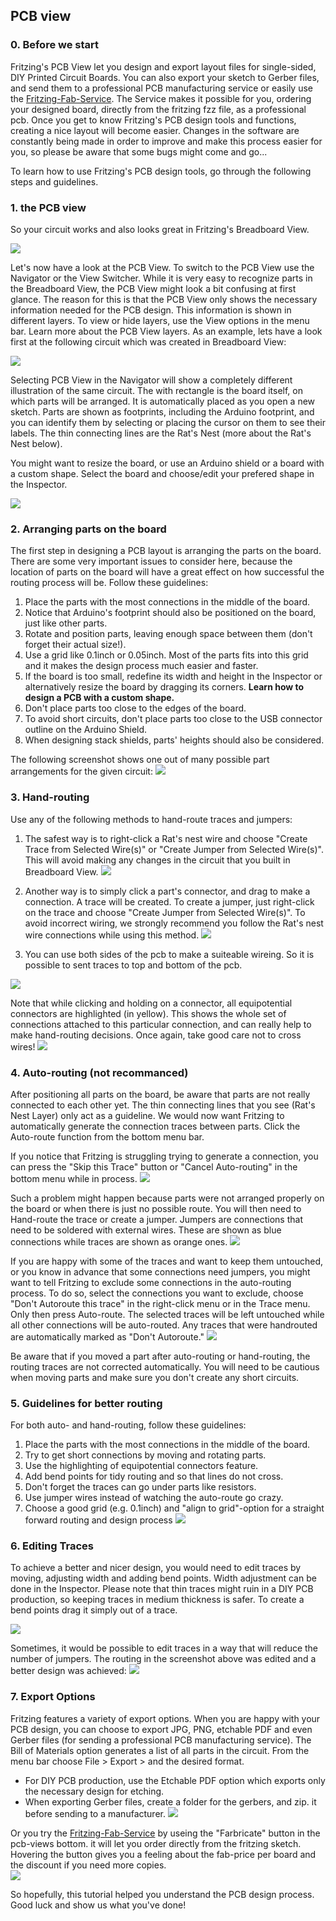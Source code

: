 ## PCB view ##

### 0. Before we start ###
Fritzing's PCB View let you design and export layout files for single-sided, DIY Printed Circuit Boards. You can also export your sketch to Gerber files, and send them to a professional PCB manufacturing service or easily use the [Fritzing-Fab-Service](http://fab.fritzing.org). The Service makes it possible for you, ordering your designed board, directly from the fritzing fzz file, as a professional pcb. Once you get to know Fritzing's PCB design tools and functions, creating a nice layout will become easier.
Changes in the software are constantly being made in order to improve and make this process easier for you, so please be aware that some bugs might come and go... 

To learn how to use Fritzing's PCB design tools, go through the following steps and guidelines.

### 1. the PCB view ###
So your circuit works and also looks great in Fritzing's Breadboard View.

![](images/05_pcbview_breadboard-pcb.png)

Let's now have a look at the PCB View. To switch to the PCB View use the Navigator or the View Switcher. While it is very easy to recognize parts in the Breadboard View, the PCB View might look a bit confusing at first glance. The reason for this is that the PCB View only shows the necessary information needed for the PCB design. This information is shown in different layers. To view or hide layers, use the View options in the menu bar. Learn more about the PCB View layers.
As an example, lets have a look first at the following circuit which was created in Breadboard View:
 
![](images/05_pcbview_pcbview.png)


Selecting PCB View in the Navigator will show a completely different illustration of the same circuit. 
The with rectangle is the board itself, on which parts will be arranged. It is automatically placed as you open a new sketch. 
Parts are shown as footprints, including the Arduino footprint, and you can identify them by selecting or placing the cursor on them to see their labels. 
The thin connecting lines are the Rat's Nest (more about the Rat's Nest below).
 
You might want to resize the board, or use an Arduino shield or a board with a custom shape. Select the board and choose/edit your prefered shape in the Inspector.

![](images/05_pcbview_changepcbshape.png)


### 2. Arranging parts on the board ###
The first step in designing a PCB layout is arranging the parts on the board. 
There are some very important issues to consider here, because the location of parts on the board will have a great effect on how successful the routing process will be.
Follow these guidelines:

1. Place the parts with the most connections in the middle of the board. 
2. Notice that Arduino's footprint should also be positioned on the board, just like other parts.
3. Rotate and position parts, leaving enough space between them (don't forget their actual size!).
4. Use a grid like 0.1inch or 0.05inch. Most of the parts fits into this grid and it makes the design process much easier and faster. 
4. If the board is too small, redefine its width and height in the Inspector or alternatively resize the board by dragging its corners. **Learn how to design a PCB with a custom shape.**
5. Don't place parts too close to the edges of the board.
6. To avoid short circuits, don't place parts too close to the USB connector outline on the Arduino Shield.
7. When designing stack shields, parts' heights should also be considered.

The following screenshot shows one out of many possible part arrangements for the given circuit:
![](images/05_pcbview_pcbarranged.png)

### 3. Hand-routing ###

Use any of the following methods to hand-route traces and jumpers:

1. The safest way is to right-click a Rat's nest wire and choose "Create Trace from Selected Wire(s)" or "Create Jumper from Selected Wire(s)". This will avoid making any changes in the circuit that you built in Breadboard View.
![](images/05_pcbview_ratsnesttotrace.png)

2. Another way is to simply click a part's connector, and drag to make a connection. A trace will be created. To create a jumper, just right-click on the trace and choose "Create Jumper from Selected Wire(s)". To avoid incorrect wiring, we strongly recommend you follow the Rat's nest wire connections while using this method.
![](images/05_pcbview_dragratsnest.png)
3. You can use both sides of the pcb to make a suiteable wireing. So it is possible to sent traces to top and bottom of the pcb.

![](images/05_pcbview_topbottom-trace.png)

Note that while clicking and holding on a connector, all equipotential connectors are highlighted (in yellow). This shows the whole set of connections attached to this particular connection, and can really help to make hand-routing decisions. Once again, take good care not to cross wires!
![](images/05_pcbview_highlightedconnections.png)
### 4. Auto-routing (not recommanced) ###

After positioning all parts on the board, be aware that parts are not really connected to each other yet. The thin connecting lines that you see (Rat's Nest Layer) only act as a guideline. We would now want Fritzing to automatically generate the connection traces between parts. Click the Auto-route function from the bottom menu bar. 

If you notice that Fritzing is struggling trying to generate a connection, you can press the "Skip this Trace" button or "Cancel Auto-routing" in the bottom menu while in process.
![](images/05_pcbview_autorouter-process.png)

Such a problem might happen because parts were not arranged properly on the board or when there is just no possible route. You will then need to Hand-route the trace or create a jumper. Jumpers are connections that need to be soldered with external wires. These are shown as blue connections while traces are shown as orange ones.
![](images/05_pcbview_autorouted.png)

If you are happy with some of the traces and want to keep them untouched, or you know in advance that some connections need jumpers, you might want to tell Fritzing to exclude some connections in the auto-routing process. To do so, select the connections you want to exclude, choose "Don't Autoroute this trace" in the right-click menu or in the Trace menu. Only then press Auto-route. The selected traces will be left untouched while all other connections will be auto-routed. Any traces that were handrouted are automatically marked as "Don't Autoroute."
![](images/05_pcbview_dontautoroot.png)

Be aware that if you moved a part after auto-routing or hand-routing, the routing traces are not corrected automatically. You will need to be cautious when moving parts and make sure you don't create any short circuits.



### 5. Guidelines for better routing ###

For both auto- and hand-routing, follow these guidelines:

1. Place the parts with the most connections in the middle of the board.
2. Try to get short connections by moving and rotating parts.
3. Use the highlighting of equipotential connectors feature.
4. Add bend points for tidy routing and so that lines do not cross.
5. Don't forget the traces can go under parts like resistors.
6. Use jumper wires instead of watching the auto-route go crazy.
7. Choose a good grid (e.g. 0.1inch) and "align to grid"-option for a straight forward routing and design process
![](images/05_pcbview_setgrid.png)

### 6. Editing Traces ###

To achieve a better and nicer design, you would need to edit traces by moving, adjusting width and adding bend points. Width adjustment can be done in the Inspector. Please note that thin traces might ruin in a DIY PCB production, so keeping traces in medium thickness is safer. To create a bend points drag it simply out of a trace.

![](images/05_pcbview_add-bentpoint.png)

Sometimes, it would be possible to edit traces in a way that will reduce the number of  jumpers. The routing in the screenshot above was edited and a better design was achieved:
![](images/05_pcbview_goodroute.png)

### 7. Export Options ###

Fritzing features a variety of export options. When you are happy with your PCB design, you can choose to export JPG, PNG, etchable PDF and even Gerber files (for sending a professional PCB manufacturing service). The Bill of Materials option generates a list of all parts in the circuit.
From the menu bar choose File > Export > and the desired format.

- For DIY PCB production, use the Etchable PDF option which exports only the necessary design for etching.
- When exporting Gerber files, create a folder for the gerbers, and zip. it before sending to a manufacturer.
![](images/05_pcbview_export-diy.png)

Or you try the [Fritzing-Fab-Service](http://fab.fritzing.org) by useing the "Farbricate" button in the pcb-views bottom. it will let you order directly from the fritzing sketch. Hovering the button gives you a feeling about the fab-price per board and the discount if you need more copies.	
![](images/05_pcbview_fabricated.png)

So hopefully, this tutorial helped you understand the PCB design process. Good luck and show us what you've done!
